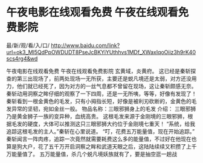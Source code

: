 # 午夜电影在线观看免费 午夜在线观看免费影院

最/新/观/看/入/口/ http://www.baidu.com/link?url=ok3_Ml5QdPpOWDUDT8PseJcBKYiYUthhvs1MDf_XWaxIqoOiiz3h9rK40scs4rg4&wd

午夜电影在线观看免费 午夜在线观看免费影院
 玄黄域，炎黄府。
    这已经是秦斩探查的第三出现场了，前两处现场一无所获，主要还是蜕凡境还是太弱，对方还没用力，他们就已经死了，因为对方的一丝气息都不曾留在现场，这让秦斩颇感无奈。
    秦斩动用洞察之眸仔细的观察了一下四周，还是一无所咦，等等，好像有发现了！
    秦斩看到一根金黄色的毛发，只有小拇指长短，好像是被利刃砍断的，金黄色的毛发异常的坚韧，宛如金丝一般。
    物品名称：三眼邪狮身上的毛发
    介绍：
    三眼邪狮乃是黄金狮子一族的变异种，血统高贵。
    这根毛发来源于金刚境的三眼邪狮，根据毛发的硬度，大体可以推测这只三眼邪狮大约位于金刚境七重天！
    “系统，给我追踪这根毛发的主人。”秦斩在心里说道。
    “叮，花费五万能量值，现在开始追踪。”
    秦斩闻言一阵肉疼，追踪一次竟然就需要耗费这么多的能量值，不过好在他现在也算是狗大户，花了五千万开启洞察之眸和武道天眼之后，这陆陆续续又积攒了上千万能量值了。
    五万能量值，杀几个蜕凡境妖族就有了，要是抽空逛一趟战
